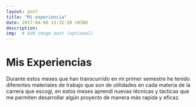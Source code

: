 ```yaml
---
layout: post
title: "Mi experiencia"
date: 2017-04-06 13:32:20 +0300
description: 
img:  # Add image post (optional)
---
```

# Mis Experiencias
Durante estos meses que han transcurrido en mi primer semestre he tenido diferentes materiales de trabajo que son de utilidades en cada materia de la carrera que escogí, en estos meses aprendí nuevas técnicas y tácticas que me permiten desarrollar algún proyecto de manera más rapida y eficaz.

[jekyll-docs]: https://jekyllrb.com/docs/home
[jekyll-gh]:   https://github.com/jekyll/jekyll
[jekyll-talk]: https://talk.jekyllrb.com/
